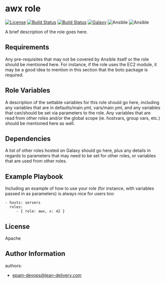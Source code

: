 awx role
=========
[![License](https://img.shields.io/badge/license-Apache-green.svg?style=flat)](https://raw.githubusercontent.com/lean-delivery/ansible-role-awx/master/LICENSE)
[![Build Status](https://travis-ci.org/lean-delivery/ansible-role-awx.svg?branch=master)](https://travis-ci.org/lean-delivery/ansible-role-awx)
[![Build Status](https://gitlab.com/lean-delivery/ansible-role-awx/badges/master/build.svg)](https://gitlab.com/lean-delivery/ansible-role-awx)
[![Galaxy](https://img.shields.io/badge/galaxy-lean__delivery.awx-blue.svg)](https://galaxy.ansible.com/lean_delivery/awx)
![Ansible](https://img.shields.io/ansible/role/d/role_id.svg)
![Ansible](https://img.shields.io/badge/dynamic/json.svg?label=min_ansible_version&url=https%3A%2F%2Fgalaxy.ansible.com%2Fapi%2Fv1%2Froles%2Frole_id%2F&query=$.min_ansible_version)

A brief description of the role goes here.

Requirements
------------

Any pre-requisites that may not be covered by Ansible itself or the role should
be mentioned here. For instance, if the role uses the EC2 module, it may be a
good idea to mention in this section that the boto package is required.

Role Variables
--------------

A description of the settable variables for this role should go here, including
any variables that are in defaults/main.yml, vars/main.yml, and any variables
that can/should be set via parameters to the role. Any variables that are read
from other roles and/or the global scope (ie. hostvars, group vars, etc.) should
be mentioned here as well.

Dependencies
------------

A list of other roles hosted on Galaxy should go here, plus any details in
regards to parameters that may need to be set for other roles, or variables that
are used from other roles.

Example Playbook
----------------

Including an example of how to use your role (for instance, with variables
passed in as parameters) is always nice for users too:

    - hosts: servers
      roles:
         - { role: awx, x: 42 }

License
-------
Apache

Author Information
------------------

authors:
  - epam-devops@lean-delivery.com

